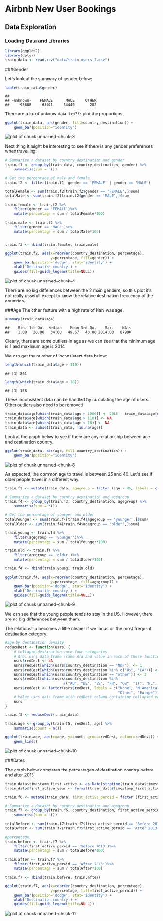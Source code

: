 
# Airbnb New User Bookings


## Data Exploration

### Loading Data and Libraries


```r
library(ggplot2)
library(dplyr)
train_data <- read.csv("data/train_users_2.csv")
```


###Gender

Let's look at the summary of gender below:


```r
table(train_data$gender)
```

```
## 
## -unknown-    FEMALE      MALE     OTHER 
##     95688     63041     54440       282
```

There are a lot of unknow data. Let??s plot the proportions. 


```r
ggplot(train_data, aes(gender, fill=country_destination)) +
    geom_bar(position="identity") 
```

![plot of chunk unnamed-chunk-3](figure/unnamed-chunk-3-1.png)

Next thing it might be interesting to see if there is any gender preferences when travelling:



```r
# Summarize a dataset by country_destination and gender
train.f1 <- group_by(train_data, country_destination, gender) %>%
    summarise(sum = n())

# Get the percentage of male and female
train.f2 <- filter(train.f1, gender == 'FEMALE' | gender == 'MALE')

totalFemale <- sum(train.f2[train.f2$gender == 'FEMALE',]$sum)
totalMale <- sum(train.f2[train.f2$gender == 'MALE',]$sum)

train.female <- train.f2 %>% 
    filter(gender == 'FEMALE')%>% 
    mutate(percentage = sum / totalFemale*100)    

train.male <- train.f2 %>% 
    filter(gender == 'MALE')%>% 
    mutate(percentage = sum / totalMale*100)    


train.f2 <- rbind(train.female, train.male)

ggplot(train.f2, aes(x=reorder(country_destination, percentage), 
                     y=percentage, fill=gender)) + 
    geom_bar(position='dodge', stat='identity') +
    xlab('Destination country') +
    guides(fill=guide_legend(title=NULL))
```

![plot of chunk unnamed-chunk-4](figure/unnamed-chunk-4-1.png)


There are no big differences between the 2 main genders, so this plot it's not really ussefull except to know the relative destination frecuency of the countries.



###Age
The other feature with a high rate of NaN was age. 

```r
summary(train_data$age)
```

```
##    Min. 1st Qu.  Median    Mean 3rd Qu.    Max.    NA's 
##    1.00   28.00   34.00   49.67   43.00 2014.00   87990
```

Clearly, there are some outliers in age as we can see that the minimum age is 1 and maximum age is 2014. 

We can get the number of inconsistent data below:


```r
length(which(train_data$age > 110))
```

```
## [1] 801
```

```r
length(which(train_data$age < 18))
```

```
## [1] 158
```

These inconsistent data can be handled by culculating the age of users.
Other outliers also need to be removed


```r
train_data$age[which(train_data$age > 1900)] <- 2016 - train_data$age[which(train_data$age > 1900)]
train_data$age[which(train_data$age > 110)] <- NA
train_data$age[which(train_data$age < 18)] <- NA
train_data <- subset(train_data, !is.na(age))
```


Look at the graph below to see if there are any relationship between age and destination country.


```r
ggplot(train_data, aes(age, fill=country_destination)) +
    geom_bar(position="identity")
```

![plot of chunk unnamed-chunk-8](figure/unnamed-chunk-8-1.png)

As expected, the common age to travel is between 25 and 40. 
Let's see if older people travel in a different way. 


```r
train.f3 <- mutate(train_data, agegroup = factor (age > 45, labels = c("younger", "older")))

# Summarize a dataset by country_destination and agegroup
train.f4 <- group_by(train.f3, country_destination, agegroup) %>%
    summarise(sum = n())

# Get the percentage of younger and older
totalYounger <- sum(train.f4[train.f4$agegroup == 'younger',]$sum)
totalOlder <- sum(train.f4[train.f4$agegroup == 'older',]$sum)

train.young <- train.f4 %>% 
    filter(agegroup == 'younger')%>% 
    mutate(percentage = sum / totalYounger*100)    

train.old <- train.f4 %>% 
    filter(agegroup == 'older')%>% 
    mutate(percentage = sum / totalOlder*100)    

train.f4 <- rbind(train.young, train.old)

ggplot(train.f4, aes(x=reorder(country_destination, percentage), 
                     y=percentage, fill=agegroup)) + 
    geom_bar(position='dodge', stat='identity') +
    xlab('Destination country') +
    guides(fill=guide_legend(title=NULL))
```

![plot of chunk unnamed-chunk-9](figure/unnamed-chunk-9-1.png)

We can see that the young people tends to stay in the US. However, there are no big differences between them.

The relationship becomes a little clearer if we focus on the most frequent destination category.


```r
#age by destination density
reduceDest <- function(usrs) {
    # collapse destination into four categories
    # Arg: usrs data frame (same Arg and value in each of these functions)
    usrs$redDest <- NA
    usrs$redDest[which(usrs$country_destination == "NDF")] <- 1
    usrs$redDest[which(usrs$country_destination %in% c("US", "CA"))] <- 2
    usrs$redDest[which(usrs$country_destination == "other")] <- 3
    usrs$redDest[which(usrs$country_destination %in% 
                           c("AU", "DE", "ES", "FR", "GB", "IT", "NL", "PT"))] <- 4
    usrs$redDest <- factor(usrs$redDest, labels = c("None", "N.America", 
                                                    "Other", "Europe"))
    # Value usrs data frame with redDest column containing collapsed variable
    usrs
}

train.f5 <- reduceDest(train_data)

train.age <- group_by(train.f5, redDest, age) %>%
    summarise(count = n())

ggplot(train.age, aes(x=age, y=count, group=redDest, colour=redDest)) +
    geom_line() 
```

![plot of chunk unnamed-chunk-10](figure/unnamed-chunk-10-1.png)



###Dates


The graph below compares the percentages of destination country before and after 2013


```r
train_data$timestamp_first_active <- as.Date(strptime(train_data$timestamp_first_active, "%Y%m%d%H%M%S"), format = "%Y-%m-%d")
train_data$first_active_year <- format(train_data$timestamp_first_active,'%Y')

train.f6 <- mutate(train_data, first_active_peroid = factor (first_active_year > 2013, labels = c("Before 2013", "After 2013")))

# Summarize a dataset by country_destination and agegroup
train.f7 <- group_by(train.f6, country_destination, first_active_peroid) %>%
    summarise(sum = n())

totalBefore <- sum(train.f7[train.f7$first_active_peroid == 'Before 2013',]$sum)
totalAfter <- sum(train.f7[train.f7$first_active_peroid == 'After 2013',]$sum)

#percentage
train.before <- train.f7 %>% 
    filter(first_active_peroid == 'Before 2013')%>% 
    mutate(percentage = sum / totalBefore*100)    

train.after <- train.f7 %>% 
    filter(first_active_peroid == 'After 2013')%>% 
    mutate(percentage = sum / totalAfter*100)    

train.f7 <- rbind(train.before, train.after)

ggplot(train.f7, aes(x=reorder(country_destination, percentage), 
                     y=percentage, fill=first_active_peroid)) + 
    geom_bar(position='dodge', stat='identity') +
    xlab('Destination country') +
    guides(fill=guide_legend(title=NULL))
```

![plot of chunk unnamed-chunk-11](figure/unnamed-chunk-11-1.png)




